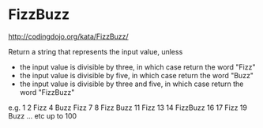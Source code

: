 # FizzBuzz

 http://codingdojo.org/kata/FizzBuzz/

 Return a string that represents the input value, unless
 - the input value is divisible by three, in which case return the word "Fizz"
 - the input value is divisible by five, in which case return the word "Buzz"
 - the input value is divisible by three and five, in which case return the word "FizzBuzz"

 e.g.
 1
 2
 Fizz
 4
 Buzz
 Fizz
 7
 8
 Fizz
 Buzz
 11
 Fizz
 13
 14
 FizzBuzz
 16
 17
 Fizz
 19
 Buzz
 ... etc up to 100